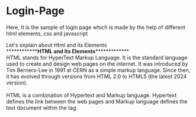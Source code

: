 # Login-Page
<p>Here, It is the sample of login page which is made by the help of different html elements, css and javascript</p>
Let's explain about Html and its Elements
<br>
************<strong>HTML and Its Elements</strong>*************
<br>
HTML stands for HyperText Markup Language. It is the standard language used to create and design web pages on the internet.
It was introduced by Tim Berners-Lee in 1991 at CERN as a simple markup language.
Since then, it has evolved through versions from HTML 2.0 to HTML5 (the latest 2024 version).
<br><br>
HTML is a combination of Hypertext and Markup language.
Hypertext defines the link between the web pages and Markup language defines the text document within the tag.
<br>





